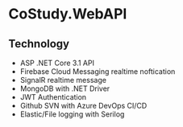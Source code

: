 # CoStudy.WebAPI
## Technology 
 - ASP .NET Core 3.1 API 
 - Firebase Cloud Messaging realtime noftication
 - SignalR realtime message
 - MongoDB with .NET Driver 
 - JWT Authentication 
 - Github SVN with Azure DevOps CI/CD
 - Elastic/File logging with Serilog
 
